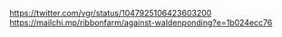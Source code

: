 https://twitter.com/vgr/status/1047925106423603200
https://mailchi.mp/ribbonfarm/against-waldenponding?e=1b024ecc76

